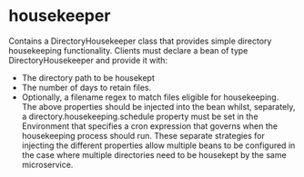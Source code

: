 # housekeeper
Contains a DirectoryHousekeeper class that provides simple directory housekeeping functionality. Clients must declare a bean of type DirectoryHousekeeper and provide it with:
* The directory path to be housekept
* The number of days to retain files.
* Optionally, a filename regex to match files eligible for housekeeping.
The above properties should be injected into the bean whilst, separately, a directory.housekeeping.schedule property must be set in the Environment that specifies a cron expression that governs when the housekeeping process should run. These separate strategies for injecting the different properties allow multiple beans to be configured in the case where multiple directories need to be housekept by the same microservice.  
